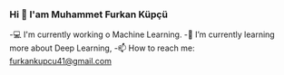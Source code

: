 ### Hi 👋 I'am Muhammet Furkan Küpçü

-💻 I'm currently working o Machine Learning.
-📖 I’m currently learning more about Deep Learning,
-📫 How to reach me: furkankupcu41@gmail.com
